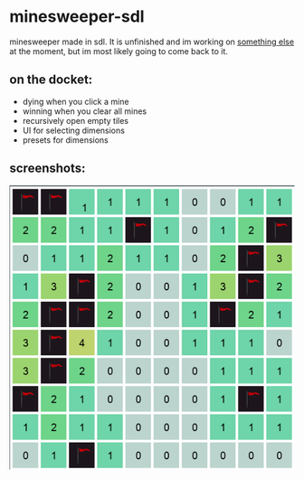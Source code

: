 # minesweeper-sdl

minesweeper made in sdl. It is unfinished and im working on [something else](https://github.com/mativ123/obel2d) at the moment, but im most likely going to come back to it.

## on the docket:
* dying when you click a mine
* winning when you clear all mines
* recursively open empty tiles
* UI for selecting dimensions
* presets for dimensions

## screenshots:
![screen 1](screen.png)
